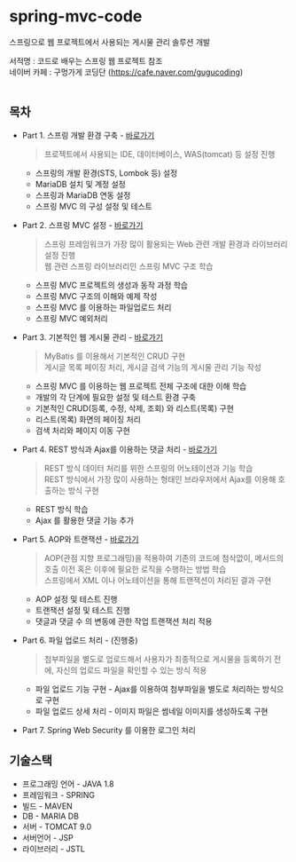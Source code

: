 # spring-mvc-code
스프링으로 웹 프로젝트에서 사용되는 게시물 관리 솔루션 개발<br>

서적명 : 코드로 배우는 스프링 웹 프로젝트 참조<br>
네이버 카페 : 구멍가게 코딩단 (<https://cafe.naver.com/gugucoding>)
<br/><br/>

## 목차
* Part 1. 스프링 개발 환경 구축 - [바로가기](https://github.com/beworthK/spring-mvc-code/tree/main/spring-mvc-code/ex00) <br>
  > 프로젝트에서 사용되는 IDE, 데이터베이스, WAS(tomcat) 등 설정 진행
  *  스프링의 개발 환경(STS, Lombok 등) 설정
  *  MariaDB 설치 및 계정 설정
  *  스프링과 MariaDB 연동 설정
  *  스프링 MVC 의 구성 설정 및 테스트

* Part 2. 스프링 MVC 설정 - [바로가기](https://github.com/beworthK/spring-mvc-code/tree/main/spring-mvc-code/ex01)<br>
  >스프링 프레임워크가 가장 많이 활용되는 Web 관련 개발 환경과 라이브러리 설정 진행<br>
  >웹 관련 스프링 라이브러리인 스프링 MVC 구조 학습
  *  스프링 MVC 프로젝트의 생성과 동작 과정 학습
  *  스프링 MVC 구조의 이해와 예제 작성
  *  스프링 MVC 를 이용하는 파일업로드 처리
  *  스프링 MVC 예외처리

* Part 3. 기본적인 웹 게시물 관리 - [바로가기](https://github.com/beworthK/spring-mvc-code/tree/main/spring-mvc-code/ex02)<br>
  > MyBatis 를 이용해서 기본적인 CRUD 구현<br>
  > 게시글 목록 페이징 처리, 게시글 검색 기능의 게시물 관리 기능 작성<br>
  *  스프링 MVC 를 이용하는 웹 프로젝트 전체 구조에 대한 이해 학습
  *  개발의 각 단계에 필요한 설정 및 테스트 환경 구축
  *  기본적인 CRUD(등록, 수정, 삭제, 조회) 와 리스트(목록) 구현
  *  리스트(목록) 화면의 페이징 처리
  *  검색 처리와 페이지 이동 구현

* Part 4. REST 방식과 Ajax를 이용하는 댓글 처리 - [바로가기](https://github.com/beworthK/spring-mvc-code/tree/main/spring-mvc-code/ex03)<br>
  > REST 방식 데이터 처리를 위한 스프링의 어노테이션과 기능 학습 <br>
  > REST 방식에서 가장 많이 사용하는 형태인 브라우저에서 Ajax를 이용해 호출하는 방식 구현<br>
  *  REST 방식 학습
  *  Ajax 를 활용한 댓글 기능 추가

* Part 5. AOP와 트랜잭션 - [바로가기](https://github.com/beworthK/spring-mvc-code/tree/main/spring-mvc-code/ex04)<br>
  > AOP(관점 지향 프로그래밍)을 적용하여 기존의 코드에 첨삭없이, 메서드의 호출 이전 혹은 이후에 필요한 로직을 수행하는 방법 학습<br>
  > 스프링에서 XML 이나 어노테이션을 통해 트랜잭션이 처리된 결과 구현<br>
  *  AOP 설정 및 테스트 진행
  *  트랜잭션 설정 및 테스트 진행
  *  댓글과 댓글 수 의 변동에 관한 작업 트랜잭션 처리 적용
 
* Part 6. 파일 업로드 처리 - (진행중)<br>
  > 첨부파일을 별도로 업로드해서 사용자가 최종적으로 게시물을 등록하기 전에, 자신의 업로드 파일을 확인할 수 있는 방식 적용<br>
  *  파일 업로드 기능 구현 - Ajax를 이용하여 첨부파일을 별도로 처리하는 방식으로 구현
  *  파일 업로드 상세 처리 - 이미지 파일은 썸네일 이미지를 생성하도록 구현

* Part 7. Spring Web Security 를 이용한 로그인 처리     


## 기술스택
* 프로그래밍 언어 - JAVA 1.8  
* 프레임워크 - SPRING   
* 빌드 - MAVEN   
* DB - MARIA DB   
* 서버 - TOMCAT 9.0  
* 서버언어 - JSP  
* 라이브러리 - JSTL  